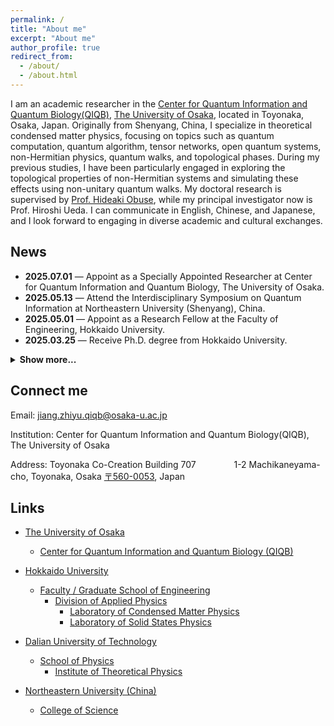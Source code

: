 ```yaml
---
permalink: /
title: "About me"
excerpt: "About me"
author_profile: true
redirect_from: 
  - /about/
  - /about.html
---
```


I am an academic researcher in the [Center for Quantum Information and Quantum Biology(QIQB)](https://qiqb.osaka-u.ac.jp/), [The University of Osaka](https://www.osaka-u.ac.jp/ja), located in Toyonaka, Osaka, Japan. Originally from Shenyang, China, I specialize in theoretical condensed matter physics, focusing on topics such as quantum computation, quantum algorithm, tensor networks, open quantum systems, non-Hermitian physics, quantum walks, and topological phases. During my previous studies, I have been particularly engaged in exploring the topological properties of non-Hermitian systems and simulating these effects using non-unitary quantum walks. My doctoral research is supervised by [Prof. Hideaki Obuse](https://researchmap.jp/hideaki.obuse), while my principal investigator now is Prof. Hiroshi Ueda. I can communicate in English, Chinese, and Japanese, and I look forward to engaging in diverse academic and cultural exchanges.

<h2>News</h2>

<ul>
  <li><strong>2025.07.01</strong> — Appoint as a Specially Appointed Researcher at Center for Quantum Information and Quantum Biology, The University of Osaka.</li>
  <li><strong>2025.05.13</strong> — Attend the Interdisciplinary Symposium on Quantum Information at Northeastern University (Shenyang), China.</li>
  <li><strong>2025.05.01</strong> — Appoint as a Research Fellow at the Faculty of Engineering, Hokkaido University.</li>
  <li><strong>2025.03.25</strong> — Receive Ph.D. degree from Hokkaido University.</li>
</ul>

<details>
  <summary style="cursor:pointer; font-weight: bold; margin-top: 0.5em;">Show more...</summary>
  <ul>
    <li><strong>2024.12.15</strong> — The News section is now available.</li>
    <!-- 可继续添加更多 -->
  </ul>
</details>

Connect me
------
Email: jiang.zhiyu.qiqb@osaka-u.ac.jp 

Institution: Center for Quantum Information and Quantum Biology(QIQB), The University of Osaka
  
Address: Toyonaka Co-Creation Building 707 &emsp;&emsp;&emsp;&ensp;&nbsp; 
1-2 Machikaneyama-cho, Toyonaka, Osaka [〒560-0053](https://www.google.com/maps/place/%E5%A4%A7%E9%98%AA%E5%A4%A7%E5%AD%A6%E9%87%8F%E5%AD%90%E6%83%85%E5%A0%B1%E3%83%BB%E9%87%8F%E5%AD%90%E7%94%9F%E5%91%BD%E7%A0%94%E7%A9%B6%E3%82%BB%E3%83%B3%E3%82%BF%E3%83%BC+Center+for+Quantum+Information+and+Quantum+Biology,+The+University+of+Osaka%EF%BC%88QIQB%EF%BC%89/@34.8026926,135.4560429,19.17z/data=!3m1!5s0x6000fa86f02220dd:0xff8a12b41cc013ed!4m6!3m5!1s0x6000fb00695fa84b:0x85cdf459e55340f4!8m2!3d34.8028335!4d135.4562557!16s%2Fg%2F11wbccjv98?entry=ttu&g_ep=EgoyMDI1MDkwMi4wIKXMDSoASAFQAw%3D%3D), Japan

Links
------
* [The University of Osaka](https://www.osaka-u.ac.jp/ja)
  * [Center for Quantum Information and Quantum Biology (QIQB)](https://qiqb.osaka-u.ac.jp/)
  
* [Hokkaido University](https://www.hokudai.ac.jp/)
  * [Faculty / Graduate School of Engineering](https://www.eng.hokudai.ac.jp/graduate/)
    * [Division of Applied Physics](https://applphys.net/div/)
      * [Laboratory of Condensed Matter Physics](https://subutu-ap.eng.hokudai.ac.jp/index.html)
      * [Laboratory of Solid States Physics](https://ssp-ap.eng.hokudai.ac.jp/)
      
* [Dalian University of Technology](https://www.dlut.edu.cn/)
  * [School of Physics](https://physics.dlut.edu.cn/)
    * [Institute of Theoretical Physics](https://itp.dlut.edu.cn/index.htm)
   
* [Northeastern University (China)](https://www.neu.edu.cn/)
  * [College of Science](http://cos.neu.edu.cn/)
